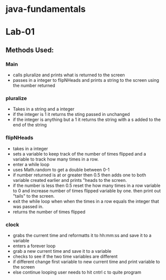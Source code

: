 # java-fundamentals

# Lab-01

## Methods Used:

### Main
- calls pluralize and prints what is returned to the screen
- passes in a integer to flipNHeads and prints a string to the screen using the number returned

### pluralize
- Takes in a string and a integer 
- if the integer is 1 it returns the sting passed in unchanged
- if the integer is anything but a 1 it returns the string with a s added to the end of the string

### flipNHeads
- takes in a integer
- sets a variable to keep track of the number of times flipped and a variable to track how many times in a row.
- enter a while loop
- uses Math.random to get a double between 0-1
- if number returned is at or greater then 0.5 then adds one to both variable created earlier and prints "heads to the screen.
- if the number is less then 0.5 reset the how many times in a row variable to 0 and increase number of times flipped variable by one. then print out "tails" to the screen.
- exit the while loop when when the times in a row equals the integer that was passed in.
- returns the number of times flipped

### clock
- grabs the current time and reformatts it to hh:mm:ss and save it to a variable
- enters a forever loop
- grab a new current time and save it to a variable
- checks to see if the two time variables are different
- if different change first variable to new current time and print variable to the screen
- else continue looping user needs to hit cntrl c to quite program
